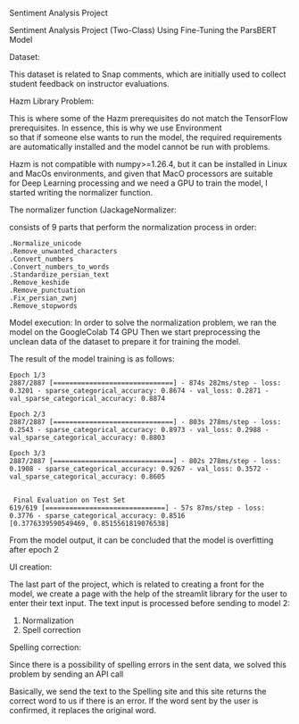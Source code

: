 Sentiment Analysis Project



Sentiment Analysis Project (Two-Class) Using Fine-Tuning the ParsBERT Model

Dataset:


This dataset is related to Snap comments, which are initially used to collect student feedback on instructor evaluations.

Hazm Library Problem:


This is where some of the Hazm prerequisites do not match the TensorFlow prerequisites. In essence, this is why we use Environment\
so that if someone else wants to run the model, the required requirements are automatically installed and the model cannot be run with problems.

Hazm is not compatible with numpy>=1.26.4, but it can be installed in Linux and MacOs environments, and given that MacO processors are suitable\
for Deep Learning processing and we need a GPU to train the model, I started writing the normalizer function.

The normalizer function (JackageNormalizer:


consists of 9 parts that perform the normalization process in order:
```
.Normalize_unicode
.Remove_unwanted_characters
.Convert_numbers
.Convert_numbers_to_words
.Standardize_persian_text
.Remove_keshide
.Remove_punctuation
.Fix_persian_zwnj
.Remove_stopwords
```

Model execution:
In order to solve the normalization problem, we ran the model on the GoogleColab T4 GPU
Then we start preprocessing the unclean data of the dataset to prepare it for training the model.

The result of the model training is as follows:

```
Epoch 1/3
2887/2887 [==============================] - 874s 282ms/step - loss: 0.3201 - sparse_categorical_accuracy: 0.8674 - val_loss: 0.2871 - val_sparse_categorical_accuracy: 0.8874

Epoch 2/3
2887/2887 [==============================] - 803s 278ms/step - loss: 0.2543 - sparse_categorical_accuracy: 0.8973 - val_loss: 0.2988 - val_sparse_categorical_accuracy: 0.8803

Epoch 3/3
2887/2887 [==============================] - 802s 278ms/step - loss: 0.1908 - sparse_categorical_accuracy: 0.9267 - val_loss: 0.3572 - val_sparse_categorical_accuracy: 0.8605


 Final Evaluation on Test Set
619/619 [==============================] - 57s 87ms/step - loss: 0.3776 - sparse_categorical_accuracy: 0.8516
[0.3776339590549469, 0.8515561819076538]
```
From the model output, it can be concluded that the model is overfitting after epoch 2

UI creation:


The last part of the project, which is related to creating a front for the model, we create a page with the help of the streamlit library for the user to enter their text input.
The text input is processed before sending to model 2:


1. Normalization
2. Spell correction

Spelling correction:


Since there is a possibility of spelling errors in the sent data, we solved this problem by sending an API call

Basically, we send the text to the Spelling site and this site returns the correct word to us if there is an error. If the word sent by the user is confirmed, it replaces the original word.
